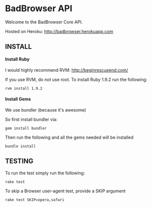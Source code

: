 # BadBrowser API

Welcome to the BadBrowser Core API. 

Hosted on Heroku: http://badbrowser.herokuapp.com

## INSTALL

#### Install Ruby

I would highly recommend RVM: http://beginrescueend.com/

If you use RVM, do *not* use root. To install Ruby 1.9.2 run the following:

    rvm install 1.9.2

#### Install Gems

We use bundler (because it's awesome)

So first install bundler via: 

    gem install bundler

Then run the following and all the gems needed will be installed

    bundle install

## TESTING

To run the test simply run the following: 

    rake test
	
To skip a Browser user-agent test, provide a SKIP argument

    rake test SKIP=opera,safari